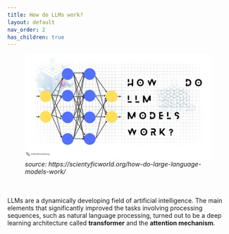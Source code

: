 ```yaml
---
title: How do LLMs work?
layout: default
nav_order: 2
has_children: true
---
```



<figure>
  <img src="../images/HowLLMsWork.webp" alt="How do LLMs work">
  <figcaption><i>source: https://scientyficworld.org/how-do-large-language-models-work/ </i> </figcaption>
</figure>

<p style= "padding: 35px 15px 5px 0px;">LLMs are a dynamically developing field of artificial intelligence. The main elements that significantly improved the tasks involving processing sequences, such as natural language processing, turned out to be a deep learning architecture called <b>transformer</b> and the <b>attention mechanism</b>.</p>


 
